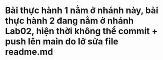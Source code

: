 # Bài thực hành 1 nằm ở nhánh này, bài thực hành 2 đang nằm ở nhánh Lab02, hiện thời không thể commit + push lên main do lỡ sửa file readme.md 
